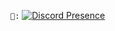 `📩:`
[![Discord Presence](https://lanyard.cnrad.dev/api/753222664373534801)](https://discord.com/users/753222664373534801)
